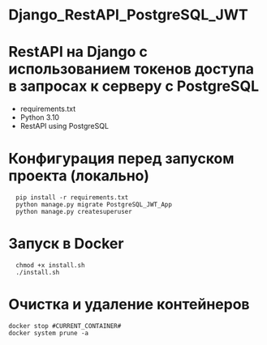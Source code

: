 # Django_RestAPI_PostgreSQL_JWT

# RestAPI на Django с использованием токенов доступа в запросах к серверу c PostgreSQL
- requirements.txt
- Python 3.10
- RestAPI using PostgreSQL

# Конфигурация перед запуском проекта (локально)
      pip install -r requirements.txt
      python manage.py migrate PostgreSQL_JWT_App
      python manage.py createsuperuser
      
# Запуск в Docker
      chmod +x install.sh
      ./install.sh

# Очистка и удаление контейнеров
    docker stop #CURRENT_CONTAINER#
    docker system prune -a
